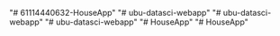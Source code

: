 "# 61114440632-HouseApp" 
"# ubu-datasci-webapp" 
"# ubu-datasci-webapp" 
"# ubu-datasci-webapp" 
"# HouseApp" 
"# HouseApp" 
